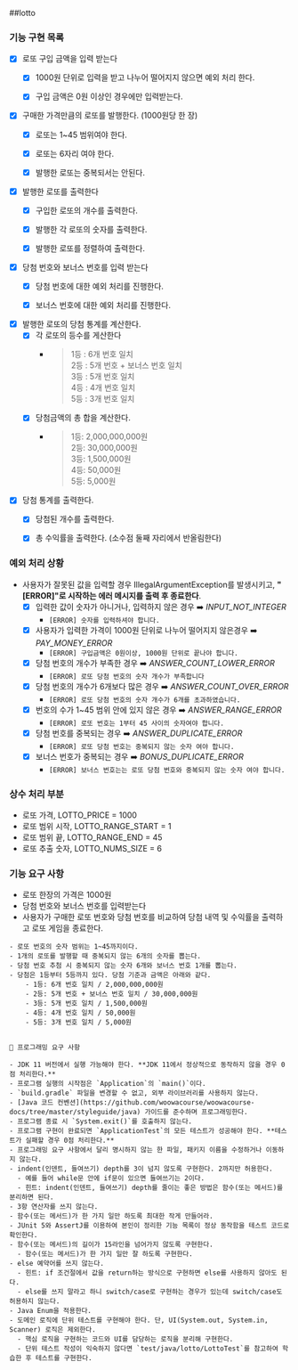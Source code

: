 
##lotto

### 기능 구현 목록
- [X] 로또 구입 금액을 입력 받는다 
  - [X] 1000원 단위로 입력을 받고 나누어 떨어지지 않으면 예외 처리 한다.     
  - [X] 구입 금액은 0원 이상인 경우에만 입력받는다.


- [X] 구매한 가격만큼의 로또를 발행한다. (1000원당 한 장) 
  - [X] 로또는 1~45 범위여야 한다.
  - [X] 로또는 6자리 여야 한다.
  - [X] 발행한 로또는 중복되서는 안된다.    


- [X] 발행한 로또를 출력한다  
  - [X] 구입한 로또의 개수를 출력한다.
  - [X] 발행한 각 로또의 숫자를 출력한다.  
  - [X] 발행한 로또를 정렬하여 출력한다.


- [X] 당첨 번호와 보너스 번호를 입력 받는다 
  - [X] 당첨 번호에 대한 예외 처리를 진행한다.
  - [X] 보너스 번호에 대한 예외 처리를 진행한다.     


- [X] 발행한 로또의 당첨 통계를 계산한다.
  - [X] 각 로또의 등수를 게산한다
    - > 1등 : 6개 번호 일치  
       2등 : 5개 번호 + 보너스 번호 일치  
       3등 : 5개 번호 일치    
       4등 : 4개 번호 일치  
       5등 : 3개 번호 일치
  - [X] 당첨금액의 총 합을 계산한다.
    - >1등: 2,000,000,000원   
       2등: 30,000,000원   
       3등: 1,500,000원   
       4등: 50,000원   
       5등: 5,000원        


- [X] 당첨 통계를 출력한다.
  - [X] 당첨된 개수를 출력한다.
  - [X] 총 수익률을 출력한다. (소수점 둘째 자리에서 반올림한다)


### 예외 처리 상황
- 사용자가 잘못된 값을 입력할 경우 IllegalArgumentException를 발생시키고, **"[ERROR]"로 시작하는 에러 메시지를 출력 후 종료한다**.
  - [X] 입력한 값이 숫자가 아니거나, 입력하지 않은 경우   ➡️ _INPUT_NOT_INTEGER_  
      - `[ERROR] 숫자를 입력하셔야 합니다.`
  - [X] 사용자가 입력한 가격이 1000원 단위로 나누어 떨어지지 않은경우  ➡️ _PAY_MONEY_ERROR_  
      - `[ERROR] 구입금액은 0원이상, 1000원 단위로 끝나야 합니다.`   
  - [X] 당첨 번호의 개수가 부족한 경우  ➡️ _ANSWER_COUNT_LOWER_ERROR_  
      - `[ERROR] 로또 당첨 번호의 숫자 개수가 부족합니다`  
  - [X] 당첨 번호의 개수가 6개보다 많은 경우  ➡️ _ANSWER_COUNT_OVER_ERROR_  
    - `[ERROR] 로또 당첨 번호의 숫자 개수가 6개를 초과하였습니다.`  
  - [X] 번호의 수가 1~45 범위 안에 있지 않은 경우  ➡️ _ANSWER_RANGE_ERROR_  
      - `[ERROR] 로또 번호는 1부터 45 사이의 숫자여야 합니다.`
  - [X] 당첨 번호를 중복되는 경우  ➡️  _ANSWER_DUPLICATE_ERROR_  
    - `[ERROR] 로또 당첨 번호는 중복되지 않는 숫자 여야 합니다.`  
  - [X] 보너스 번호가 중복되는 경우   ➡️ _BONUS_DUPLICATE_ERROR_
    - `[ERROR] 보너스 번호는는 로또 당첨 번호와 중복되지 않는 숫자 여야 합니다.`  

### 상수 처리 부분
- 로또 가격, LOTTO_PRICE = 1000  
- 로또 범위 시작, LOTTO_RANGE_START = 1  
- 로또 범위 끝, LOTTO_RANGE_END = 45    
- 로또 추출 숫자, LOTTO_NUMS_SIZE = 6  


### 기능 요구 사항
- 로또 한장의 가격은 1000원
- 당첨 번호와 보너스 번호를 입력받는다
- 사용자가 구매한 로또 번호와 당첨 번호를 비교하여 당첨 내역 및 수익률을 출력하고 로또 게임을 종료한다.
~~~
- 로또 번호의 숫자 범위는 1~45까지이다.
- 1개의 로또를 발행할 때 중복되지 않는 6개의 숫자를 뽑는다.
- 당첨 번호 추첨 시 중복되지 않는 숫자 6개와 보너스 번호 1개를 뽑는다.
- 당첨은 1등부터 5등까지 있다. 당첨 기준과 금액은 아래와 같다.
    - 1등: 6개 번호 일치 / 2,000,000,000원
    - 2등: 5개 번호 + 보너스 번호 일치 / 30,000,000원
    - 3등: 5개 번호 일치 / 1,500,000원
    - 4등: 4개 번호 일치 / 50,000원
    - 5등: 3개 번호 일치 / 5,000원
~~~

~~~

🎯 프로그래밍 요구 사항

- JDK 11 버전에서 실행 가능해야 한다. **JDK 11에서 정상적으로 동작하지 않을 경우 0점 처리한다.**
- 프로그램 실행의 시작점은 `Application`의 `main()`이다.
- `build.gradle` 파일을 변경할 수 없고, 외부 라이브러리를 사용하지 않는다.
- [Java 코드 컨벤션](https://github.com/woowacourse/woowacourse-docs/tree/master/styleguide/java) 가이드를 준수하며 프로그래밍한다.
- 프로그램 종료 시 `System.exit()`를 호출하지 않는다.
- 프로그램 구현이 완료되면 `ApplicationTest`의 모든 테스트가 성공해야 한다. **테스트가 실패할 경우 0점 처리한다.**
- 프로그래밍 요구 사항에서 달리 명시하지 않는 한 파일, 패키지 이름을 수정하거나 이동하지 않는다.
- indent(인덴트, 들여쓰기) depth를 3이 넘지 않도록 구현한다. 2까지만 허용한다.
  - 예를 들어 while문 안에 if문이 있으면 들여쓰기는 2이다.
  - 힌트: indent(인덴트, 들여쓰기) depth를 줄이는 좋은 방법은 함수(또는 메서드)를 분리하면 된다.
- 3항 연산자를 쓰지 않는다.
- 함수(또는 메서드)가 한 가지 일만 하도록 최대한 작게 만들어라.
- JUnit 5와 AssertJ를 이용하여 본인이 정리한 기능 목록이 정상 동작함을 테스트 코드로 확인한다.
- 함수(또는 메서드)의 길이가 15라인을 넘어가지 않도록 구현한다.
  - 함수(또는 메서드)가 한 가지 일만 잘 하도록 구현한다.
- else 예약어를 쓰지 않는다.
  - 힌트: if 조건절에서 값을 return하는 방식으로 구현하면 else를 사용하지 않아도 된다.
  - else를 쓰지 말라고 하니 switch/case로 구현하는 경우가 있는데 switch/case도 허용하지 않는다.
- Java Enum을 적용한다.
- 도메인 로직에 단위 테스트를 구현해야 한다. 단, UI(System.out, System.in, Scanner) 로직은 제외한다.
  - 핵심 로직을 구현하는 코드와 UI를 담당하는 로직을 분리해 구현한다.
  - 단위 테스트 작성이 익숙하지 않다면 `test/java/lotto/LottoTest`를 참고하여 학습한 후 테스트를 구현한다.

~~~